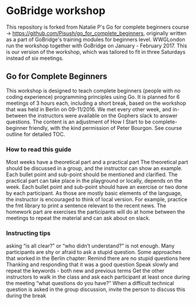 # GoBridge workshop

This repository is forked from Natalie P's Go for complete beginners course -> https://github.com/Pisush/go_for_complete_beginners, originally written as a part of GoBridge's training modules for beginners level. WWGLondon run the workshop together with GoBridge on January - February 2017. This is our version of the workshop, which was tailored to fit in three Saturdays instead of six meetings.

## Go for Complete Beginners

This workshop is designed to teach complete beginners (people with no coding experience) programming principles using Go.
It is planned for 6 meetings of 3 hours each, including a short break, based on the workshop that was held in Berlin on 09-11/2016. We met every other week, and in-between the instructors were available on the Gophers slack to answer questions.
The content is an adjustment of How I Start to be complete-beginner friendly, with the kind permission of Peter Bourgon.
See course outline for detailed TOC.

### How to read this guide

Most weeks have a theoretical part and a practical part
The theoretical part should be discussed in a group, and the instructor can show an example. Each bullet point and sub-point should be mentioned and clarified.
The practical part can take place in the playground or locally, depends on the week. Each bullet point and sub-point should have an exercise or two done by each participant. As those are mostly basic elements of the language, the instructor is encouraged to think of local version. For example, practice the fmt library to print a sentence relevant to the recent news.
The homework part are exercises the participants will do at home between the meetings to repeat the material and can ask about on slack.

### Instructing tips

asking “is all clear?” or “who didn’t understand?” is not enough. Many participants are shy or afraid to ask a stupid question.
Some approaches that worked in the Berlin chapter:
Remind there are no stupid questions here
Thanking and responding that it was a good question
Speak slowly and repeat the keywords - both new and previous terms
Get the other instructors to walk in the class and ask each participant at least once during the meeting “what questions do you have?”
When a difficult technical question is asked in the group discussion, invite the person to discuss this during the break
